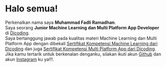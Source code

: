 # Halo semua! 

Perkenalkan nama saya **Muhammad Fadli Ramadhan**.\
Saya seorang **Junior Machine Learning dan Multi Platform App Developer** di [Dicoding](https://www.dicoding.com/).\
Saya bertanggung jawab pada kualitas materi Machine Learning dan Multi Platform App dengan dibekali [Sertifikat Kompetensi Machine Learning dari Dicoding](https://www.dicoding.com/certificates/N9ZOE3D26XG5) dan juga [Sertifikat Kompetensi Multi Platform App dari Dicoding](https://www.dicoding.com/certificates/81P228RV8POY).\
Jika kamu tertarik untuk berkenalan denganku, silakan ikuti akun [Github](https://github.com/fadlinisasiGit/) dan akun [Instagram](https://www.instagram.com/fadlinista.gram/) ku ya!!!.
